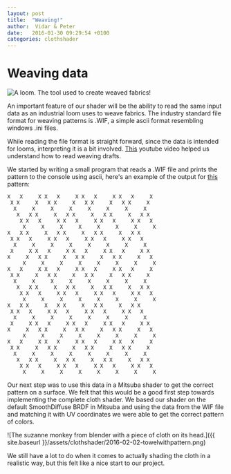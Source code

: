 ```yaml
---
layout: post
title:  "Weaving!"
author:  Vidar & Peter
date:   2016-01-30 09:29:54 +0100
categories: clothshader
---
```


# Weaving data

![A loom. The tool used to create weaved fabrics!](http://www.laplatafarms.com/weaving/images/Flip15_Neutral.jpg)

An important feature of our shader will be the ability to read the same input data as an industrial loom uses to weave fabrics. The industry standard file format for weaving patterns is .WIF, a simple ascii format resembling windows .ini files.

While reading the file format is straight forward, since the data is intended for looms, interpreting it is a bit involved. [This](https://www.youtube.com/watch?v=j18XHzZ6Mb8) youtube video helped us understand how to read weaving drafts. 

We started by writing a small program that reads a .WIF file and prints the pattern to the console using ascii, here's an example of the output for [this](http://www.handweaving.net/draft-detail/41753) pattern:

    X   X     X X   X     X X   X     X X   X     X 
     X X     X   X X     X   X X     X   X X     X  
      X     X     X     X     X     X     X     X   
       X   X X     X   X X     X   X X     X   X X  
        X X   X     X X   X     X X   X     X X   X 
         X     X     X     X     X     X     X     X
    X   X X     X   X X     X   X X     X   X X     
     X X   X     X X   X     X X   X     X X   X    
      X     X     X     X     X     X     X     X   
     X     X X   X     X X   X     X X   X     X X  
    X     X   X X     X   X X     X   X X     X   X 
         X     X     X     X     X     X     X     X
    X   X     X X   X     X X   X     X X   X     X 
     X X     X   X X     X   X X     X   X X     X  
      X     X     X     X     X     X     X     X   
       X   X X     X   X X     X   X X     X   X X  
        X X   X     X X   X     X X   X     X X   X 
         X     X     X     X     X     X     X     X
    X   X X     X   X X     X   X X     X   X X     
     X X   X     X X   X     X X   X     X X   X    
      X     X     X     X     X     X     X     X   
     X     X X   X     X X   X     X X   X     X X  
    X     X   X X     X   X X     X   X X     X   X 
         X     X     X     X     X     X     X     X
    X   X     X X   X     X X   X     X X   X     X 
     X X     X   X X     X   X X     X   X X     X  
      X     X     X     X     X     X     X     X   
       X   X X     X   X X     X   X X     X   X X  
        X X   X     X X   X     X X   X     X X   X 
         X     X     X     X     X     X     X     X

    
Our next step was to use this data in a Mitsuba shader to get the correct pattern on a surface. We felt that this would be a good first step towards implementing the complete cloth shader.
We based our shader on the default SmoothDiffuse BRDF in Mitsuba and using the data from the WIF file and matching it with UV coordinates we were able to get the correct pattern of colors.

![The suzanne monkey from blender with a piece of cloth on its head.]({{ site.baseurl }}/assets/clothshader/2016-02-02-towelwithpattern.png)

We still have a lot to do when it comes to actually shading the cloth in a realistic way, but this felt like a nice start to our project.
